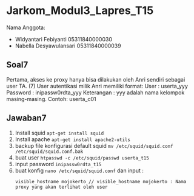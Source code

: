 # Jarkom_Modul3_Lapres_T15

Nama Anggota: 
  - Widyantari Febiyanti 05311840000030
  - Nabella Desyawulansari 05311840000039
  
## Soal7
Pertama, akses ke proxy hanya bisa dilakukan oleh Anri sendiri sebagai user TA. (7) User autentikasi milik Anri memiliki format:
User : userta_yyy
Password : inipassw0rdta_yyy
Keterangan : yyy adalah nama kelompok masing-masing. Contoh: userta_c01

## Jawaban7
1. Install squid `apt-get install squid`
2. Install apache `apt-get install apache2-utils`
3. backup file konfigurasi default squid `mv /etc/squid/squid.conf /etc/squid/squid.conf.bak`
4. buat user `htpasswd -c /etc/squid/passwd userta_t15`
5. input password `inipassw0rdta_t15`
6. buat konfig `nano /etc/squid/squid.conf` dan input :
   ```http_port 8080 // http_port 8080 : Port yang digunakan untuk mengakses proxy, dalam kasus ini adalah 8080.
   visible_hostname mojokerto // visible_hostname mojokerto : Nama proxy yang akan terlihat oleh user
```

